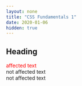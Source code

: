 ```yaml
---
layout: none
title: "CSS Fundamentals 1"
date: 2020-01-06
hidden: true
---
```


<html>
<head></head>
<body>
    <style>
    h2+div {
        color: red;
    }
    </style>
    <span>
        <h2>Heading</h2>
        <div>affected text</div>
        <div>not affected text</div>
        <span>not affected text</span>
    </span>
</body>
</html>